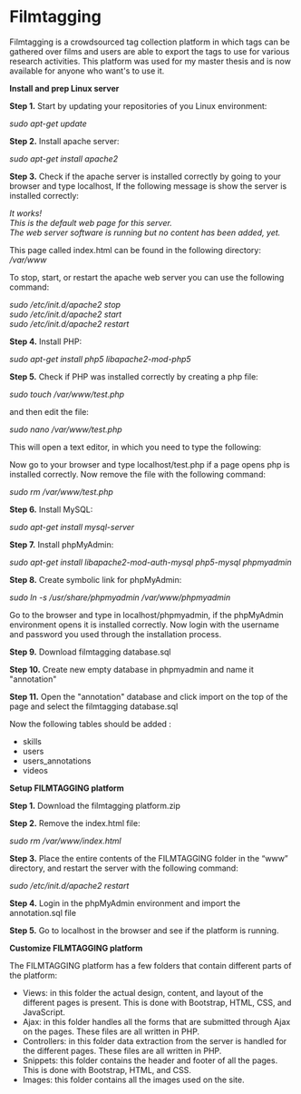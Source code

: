 # Filmtagging
<p>Filmtagging is a crowdsourced tag collection platform in which tags can be gathered over films and users are able to export the tags to use for various research activities. This platform was used for my master thesis and is now available for anyone who want's to use it.</p>

<b><title>Setup for annotation platform FILMTAGGING</title></b>

<b>Install and prep Linux server</b>

<p><b>Step 1.</b> Start by updating your repositories of you Linux environment:</p>
  
  <i><p>sudo apt-get update</p></i>
<b>Step 2.</b> Install apache server: 
  
 <i><p>sudo apt-get install apache2</p></i>
<b>Step 3.</b> Check if the apache server is installed correctly by going to your browser and type localhost, If the following message is show the server is installed correctly:
  
  <i><p>It works!<br>
  This is the default web page for this server.<br>
  The web server software is running but no content has been added, yet.</p></i>
  
This page called index.html can be found in the following directory:
  <i>/var/www</i>
  
To stop, start, or restart the apache web server you can use the following command:<br>

  <i>sudo /etc/init.d/apache2 stop</i><br>
  <i>sudo /etc/init.d/apache2 start</i><br>
  <i>sudo /etc/init.d/apache2 restart</i><br>

<b>Step 4.</b> Install PHP:

  <i>sudo apt-get install php5 libapache2-mod-php5</i>

<b>Step 5.</b> Check if PHP was installed correctly by creating a php file:

  <i>sudo touch /var/www/test.php</i>
  
and then edit the file:

  <i>sudo nano /var/www/test.php</i>

This will open a text editor, in which you need to type the following:

  <i><?php phpinfo(); ?></i>
  
Now go to your browser and type localhost/test.php if a page opens php is installed correctly. Now remove the file with the following command:
  
  <i>sudo rm /var/www/test.php</i>

<b>Step 6.</b> Install MySQL:

  <i>sudo apt-get install mysql-server</i>

<b>Step 7.</b> Install phpMyAdmin:

  <i>sudo apt-get install libapache2-mod-auth-mysql php5-mysql phpmyadmin</i>

<b>Step 8.</b> Create symbolic link for phpMyAdmin:

  <i>sudo ln -s /usr/share/phpmyadmin /var/www/phpmyadmin</i>
  
Go to the browser and type in localhost/phpmyadmin, if the phpMyAdmin environment opens it is installed correctly. Now login with the username and password you used through the installation process.

<b>Step 9.</b> Download filmtagging database.sql 

<b>Step 10.</b> Create new empty database in phpmyadmin and name it "annotation"

<b>Step 11.</b> Open the "annotation" database and click import on the top of the page and select the filmtagging database.sql

Now the following tables should be added :
<ul>
<li>skills</li>
<li>users</li>
<li>users_annotations</li>
<li>videos</li>
</ul>

<b><heading>Setup FILMTAGGING platform</heading></b>

<b>Step 1.</b> Download the filmtagging platform.zip

<b>Step 2.</b> Remove the index.html file:

  <i>sudo rm /var/www/index.html</i>

<b>Step 3.</b> Place the entire contents of the FILMTAGGING folder in the “www” directory, and restart the server with the following command:
  
  <i>sudo /etc/init.d/apache2 restart</i>

<b>Step 4.</b> Login in the phpMyAdmin environment and import the annotation.sql file

<b>Step 5.</b> Go to localhost in the browser and see if the platform is running.
  
<b><heading>Customize FILMTAGGING platform</heading></b>

The FILMTAGGING platform has a few folders that contain different parts of the platform:
  <ul>
  <li>Views: in this folder the actual design, content, and layout of the different pages is present. This is done with Bootstrap, HTML, CSS, and JavaScript.</li>
  <li>Ajax: in this folder handles all the forms that are submitted through Ajax on the pages. These files are all written in PHP.</li>
  <li>Controllers: in this folder data extraction from the server is handled for the different pages. These files are all written in PHP.</li>
  <li>Snippets: this folder contains the header and footer of all the pages. This is done with Bootstrap, HTML, and CSS.</li>
  <li>Images: this folder contains all the images used on the site.<br>
  </ul>
